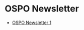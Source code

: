 # OSPO Newsletter

* [OSPO Newsletter 1](https://community.linuxfoundation.org/events/details/lfhq-todo-group-presents-ospology-how-to-start-an-ospo-program/)

